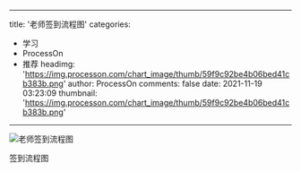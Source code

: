 
---
title: '老师签到流程图'
categories: 
 - 学习
 - ProcessOn
 - 推荐
headimg: 'https://img.processon.com/chart_image/thumb/59f9c92be4b06bed41cb383b.png'
author: ProcessOn
comments: false
date: 2021-11-19 03:23:09
thumbnail: 'https://img.processon.com/chart_image/thumb/59f9c92be4b06bed41cb383b.png'
---

<div>   
<img class="thumb" alt="老师签到流程图" src="https://img.processon.com/chart_image/thumb/59f9c92be4b06bed41cb383b.png" referrerpolicy="no-referrer">
<p>签到流程图</p>  
</div>
            
